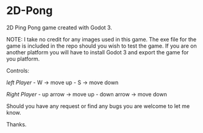 # 2D-Pong
2D Ping Pong game created with Godot 3.

NOTE: I take no credit for any images used in this game. The exe file for the game is included in the repo
should you wish to test the game. If you are on another platform you will have to install Godot 3 and export the game for you platform.

Controls:

  *left Player*
      - W -> move up
      - S -> move down
      
  *Right Player*
      - up arrow -> move up
      - down arrow -> move down
      
Should you have any request or find any bugs you are welcome to let me know.

Thanks.
